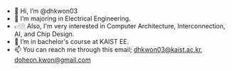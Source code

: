- 👋 Hi, I’m @dhkwon03
- 👀 I’m majoring in Electrical Engineering.
- 👉🏼 Also, I'm very interested in Computer Architecture, Interconnection, AI, and Chip Design.
- 🌱 I’m in bachelor's course at KAIST EE.
- 📫 You can reach me through this email; dhkwon03@kaist.ac.kr, doheon.kwon@gmail.com

<!---
[![Hits](https://hits.seeyoufarm.com/api/count/incr/badge.svg?url=https%3A%2F%2Fgithub.com%2Fdhkwon03&count_bg=%2379C83D&title_bg=%232D6DE5&icon=&icon_color=%23E912DA&title=hits&edge_flat=false)](https://hits.seeyoufarm.com)  
[![Doheon's GitHub stats](https://github-readme-stats.vercel.app/api?username=dhkwon03)](https://github.com/anuraghazra/github-readme-stats)
[![Solved.ac Profile](http://mazassumnida.wtf/api/generate_badge?boj=jakekwon03)](https://solved.ac/jakekwon03)
--->

<!---
dhkwon03/dhkwon03 is a ✨ special ✨ repository because its `README.md` (this file) appears on your GitHub profile.
You can click the Preview link to take a look at your changes.
--->
